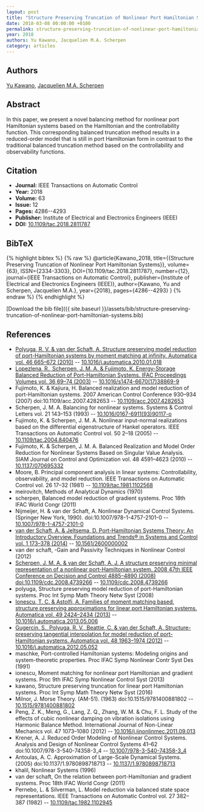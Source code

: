 ```yaml
---
layout: post
title: "Structure Preserving Truncation of Nonlinear Port Hamiltonian Systems"
date: 2018-03-08 00:00:00 +0100
permalink: structure-preserving-truncation-of-nonlinear-port-hamiltonian-systems
year: 2018
authors: Yu Kawano, Jacquelien M.A. Scherpen
category: articles
---
```

 
## Authors
[Yu Kawano](authors/yu-kawano), [Jacquelien M.A. Scherpen](authors/jacquelien-m-a-scherpen)
 
## Abstract
In this paper, we present a novel balancing method for nonlinear port Hamiltonian systems based on the Hamiltonian and the controllability function. This corresponding balanced truncation method results in a reduced-order model that is still in port Hamiltonian form in contrast to the traditional balanced truncation method based on the controllability and observability functions.
 
## Citation
- **Journal:** IEEE Transactions on Automatic Control
- **Year:** 2018
- **Volume:** 63
- **Issue:** 12
- **Pages:** 4286--4293
- **Publisher:** Institute of Electrical and Electronics Engineers (IEEE)
- **DOI:** [10.1109/tac.2018.2811787](https://doi.org/10.1109/tac.2018.2811787)
 
## BibTeX
{% highlight bibtex %}
{% raw %}
@article{Kawano_2018,
  title={{Structure Preserving Truncation of Nonlinear Port Hamiltonian Systems}},
  volume={63},
  ISSN={2334-3303},
  DOI={10.1109/tac.2018.2811787},
  number={12},
  journal={IEEE Transactions on Automatic Control},
  publisher={Institute of Electrical and Electronics Engineers (IEEE)},
  author={Kawano, Yu and Scherpen, Jacquelien M.A.},
  year={2018},
  pages={4286--4293}
}
{% endraw %}
{% endhighlight %}
 
[Download the bib file]({{ site.baseurl }}/assets/bib/structure-preserving-truncation-of-nonlinear-port-hamiltonian-systems.bib)
 
## References
- [Polyuga, R. V. & van der Schaft, A. Structure preserving model reduction of port-Hamiltonian systems by moment matching at infinity. Automatica vol. 46 665–672 (2010)](structure-preserving-model-reduction-of-port-hamiltonian-systems-by-moment-matching-at-infinity) -- [10.1016/j.automatica.2010.01.018](https://doi.org/10.1016/j.automatica.2010.01.018)
- [Lopezlena, R., Scherpen, J. M. A. & Fujimoto, K. Energy-Storage Balanced Reduction of Port-Hamiltonian Systems. IFAC Proceedings Volumes vol. 36 69–74 (2003)](energy-storage-balanced-reduction-of-port-hamiltonian-systems) -- [10.1016/s1474-6670(17)38869-9](https://doi.org/10.1016/s1474-6670(17)38869-9)
- Fujimoto, K. & Kajiura, H. Balanced realization and model reduction of port-Hamiltonian systems. 2007 American Control Conference 930–934 (2007) doi:10.1109/acc.2007.4282653 -- [10.1109/acc.2007.4282653](https://doi.org/10.1109/acc.2007.4282653)
- Scherpen, J. M. A. Balancing for nonlinear systems. Systems &amp; Control Letters vol. 21 143–153 (1993) -- [10.1016/0167-6911(93)90117-o](https://doi.org/10.1016/0167-6911(93)90117-o)
- Fujimoto, K. & Scherpen, J. M. A. Nonlinear input-normal realizations based on the differential eigenstructure of Hankel operators. IEEE Transactions on Automatic Control vol. 50 2–18 (2005) -- [10.1109/tac.2004.840476](https://doi.org/10.1109/tac.2004.840476)
- Fujimoto, K. & Scherpen, J. M. A. Balanced Realization and Model Order Reduction for Nonlinear Systems Based on Singular Value Analysis. SIAM Journal on Control and Optimization vol. 48 4591–4623 (2010) -- [10.1137/070695332](https://doi.org/10.1137/070695332)
- Moore, B. Principal component analysis in linear systems: Controllability, observability, and model reduction. IEEE Transactions on Automatic Control vol. 26 17–32 (1981) -- [10.1109/tac.1981.1102568](https://doi.org/10.1109/tac.1981.1102568)
- meirovitch, Methods of Analytical Dynamics (1970)
- scherpen, Balanced model reduction of gradient systems. Proc 18th IFAC World Congr (2011)
- Nijmeijer, H. & van der Schaft, A. Nonlinear Dynamical Control Systems. (Springer New York, 1990). doi:10.1007/978-1-4757-2101-0 -- [10.1007/978-1-4757-2101-0](https://doi.org/10.1007/978-1-4757-2101-0)
- [van der Schaft, A. & Jeltsema, D. Port-Hamiltonian Systems Theory: An Introductory Overview. Foundations and Trends® in Systems and Control vol. 1 173–378 (2014)](port-hamiltonian-systems-theory-an-introductory-overview) -- [10.1561/2600000002](https://doi.org/10.1561/2600000002)
- van der schaft, -Gain and Passivity Techniques in Nonlinear Control (2012)
- [Scherpen, J. M. A. & van der Schaft, A. J. A structure preserving minimal representation of a nonlinear port-Hamiltonian system. 2008 47th IEEE Conference on Decision and Control 4885–4890 (2008) doi:10.1109/cdc.2008.4739266](a-structure-preserving-minimal-representation-of-a-nonlinear-port-hamiltonian-system) -- [10.1109/cdc.2008.4739266](https://doi.org/10.1109/cdc.2008.4739266)
- polyuga, Structure preserving model reduction of port-Hamiltonian systems. Proc Int Symp Math Theory Netw Syst (2008)
- [Ionescu, T. C. & Astolfi, A. Families of moment matching based, structure preserving approximations for linear port Hamiltonian systems. Automatica vol. 49 2424–2434 (2013)](families-of-moment-matching-based-structure-preserving-approximations-for-linear-port-hamiltonian-systems) -- [10.1016/j.automatica.2013.05.006](https://doi.org/10.1016/j.automatica.2013.05.006)
- [Gugercin, S., Polyuga, R. V., Beattie, C. & van der Schaft, A. Structure-preserving tangential interpolation for model reduction of port-Hamiltonian systems. Automatica vol. 48 1963–1974 (2012)](structure-preserving-tangential-interpolation-for-model-reduction-of-port-hamiltonian-systems) -- [10.1016/j.automatica.2012.05.052](https://doi.org/10.1016/j.automatica.2012.05.052)
- maschke, Port-controlled Hamiltonian systems: Modeling origins and system-theoretic properties. Proc IFAC Symp Nonlinear Contr Syst Des (1991)
- ionescu, Moment matching for nonlinear port Hamiltonian and gradient systems. Proc 9th IFAC Symp Nonlinear Control Syst (2013)
- kawano, Structure preserving truncation for linear port Hamiltonian systems. Proc Int Symp Math Theory Netw Syst (2016)
- Milnor, J. Morse Theory. (AM-51). (1963) doi:10.1515/9781400881802 -- [10.1515/9781400881802](https://doi.org/10.1515/9781400881802)
- Peng, Z. K., Meng, G., Lang, Z. Q., Zhang, W. M. & Chu, F. L. Study of the effects of cubic nonlinear damping on vibration isolations using Harmonic Balance Method. International Journal of Non-Linear Mechanics vol. 47 1073–1080 (2012) -- [10.1016/j.ijnonlinmec.2011.09.013](https://doi.org/10.1016/j.ijnonlinmec.2011.09.013)
- Krener, A. J. Reduced Order Modeling of Nonlinear Control Systems. Analysis and Design of Nonlinear Control Systems 41–62 doi:10.1007/978-3-540-74358-3_4 -- [10.1007/978-3-540-74358-3_4](https://doi.org/10.1007/978-3-540-74358-3_4)
- Antoulas, A. C. Approximation of Large-Scale Dynamical Systems. (2005) doi:10.1137/1.9780898718713 -- [10.1137/1.9780898718713](https://doi.org/10.1137/1.9780898718713)
- khalil, Nonlinear Systems (1996)
- van der schaft, On the relation between port-Hamiltonian and gradient systems. Proc 18th IFAC World Congr (2011)
- Pernebo, L. & Silverman, L. Model reduction via balanced state space representations. IEEE Transactions on Automatic Control vol. 27 382–387 (1982) -- [10.1109/tac.1982.1102945](https://doi.org/10.1109/tac.1982.1102945)

